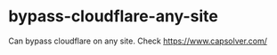 # bypass-cloudflare-any-site
Can bypass cloudflare on any site. Check https://www.capsolver.com/ 











                                                                                                                                                                      